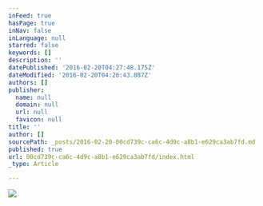 ```yaml
---
inFeed: true
hasPage: true
inNav: false
inLanguage: null
starred: false
keywords: []
description: ''
datePublished: '2016-02-20T04:27:48.175Z'
dateModified: '2016-02-20T04:26:43.887Z'
authors: []
publisher:
  name: null
  domain: null
  url: null
  favicon: null
title: ''
author: []
sourcePath: _posts/2016-02-20-00cd739c-ca6c-4d9c-a8b1-e629ca3ab7fd.md
published: true
url: 00cd739c-ca6c-4d9c-a8b1-e629ca3ab7fd/index.html
_type: Article

---
```

![](https://the-grid-user-content.s3-us-west-2.amazonaws.com/788aa5fc-864b-4fdc-809e-2814d310f663.png)